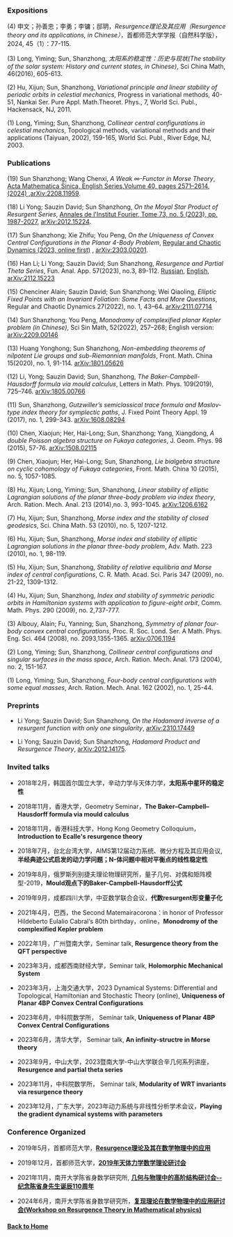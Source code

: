 ### Expositions

(4) 申文；孙善忠；李勇；李镛；邸玥，_Resurgence理论及其应用（Resurgence theory and its applications, in Chinese）_，首都师范大学学报（自然科学版），2024, 45（1）：77-115.

(3) Long, Yiming; Sun, Shanzhong, _太阳系的稳定性：历史与现状(The stability of the solar system: History and current states, in Chinese)_, Sci China Math, 46(2016), 605-613. 

(2) Hu, Xijun; Sun, Shanzhong, _Variational principle and linear stability of periodic orbits in celestial mechanics_, Progress in variational methods, 40-51, Nankai Ser. Pure Appl. Math.Theoret. Phys., 7, World Sci. Publ., Hackensack, NJ, 2011. 

(1) Long, Yiming; Sun, Shanzhong, _Collinear central configurations in celestial mechanics_, Topological methods, variational methods and their applications (Taiyuan, 2002), 159-165, World Sci. Publ., River Edge, NJ, 2003. 



### Publications
(19) Sun Shanzhong; Wang Chenxi, _A Weak ∞-Functor in Morse Theory_,  [Acta Mathematica Sinica, English Series,Volume 40, pages 2571–2614, (2024) ](https://link.springer.com/article/10.1007/s10114-024-2523-5?utm_source=rct_congratemailt&utm_medium=email&utm_campaign=nonoa_20241125&utm_content=10.1007%2Fs10114-024-2523-5),[arXiv:2208.11959](https://arxiv.org/abs/2208.11959).

(18) Li Yong; Sauzin David; Sun Shanzhong, _On the Moyal Star Product of Resurgent Series_, [Annales de l'Institut Fourier, Tome 73, no. 5 (2023), pp. 1987-2027](https://aif.centre-mersenne.org/articles/10.5802/aif.3565/), [arXiv:2012.15224](https://arxiv.org/abs/2012.15224).

(17) Sun Shanzhong; Xie Zhifu; You Peng, _On the Uniqueness of Convex Central Configurations in the Planar 4-Body Problem_, [Regular and Chaotic Dynamics (2023, online first)](https://link.springer.com/article/10.1134/S1560354723520076) , [arXiv:2303.00201](https://arxiv.org/abs/2303.00201).

(16) Han Li; Li Yong; Sauzin David; Sun Shanzhong, _Resurgence and Partial Theta Series_, Fun. Anal. App.  57(2023), no.3, 89-112. [Russian](https://www.mathnet.ru/php/archive.phtml?wshow=paper&jrnid=faa&paperid=4031&option_lang=rus), [English](https://link.springer.com/article/10.1134/S001626632303005X),  [arXiv:2112.15223](https://arxiv.org/abs/2112.15223)

(15) Chenciner Alain; Sauzin David; Sun Shanzhong; Wei Qiaoling, _Elliptic Fixed Points with an Invariant Foliation: Some Facts and More Questions_, Regular and Chaotic Dynamics 27(2022), no. 1, 43–64. [arXiv:2111.07714](https://arxiv.org/abs/2111.07714)

(14) Sun Shanzhong; You Peng, _Monodromy of complexified planar Kepler problem (in Chinese)_, Sci Sin Math, 52(2022), 257–268; English version: [arXiv:2209.00146](https://arxiv.org/abs/2209.00146)

(13) Huang Yonghong; Sun Shanzhong, _Non-embedding theorems of nilpotent Lie groups and sub-Riemannian manifolds_, Front. Math. China 15(2020), no. 1, 91-114. [arXiv:1801.05626](https://arxiv.org/abs/1801.05626)

(12) Li, Yong; Sauzin David; Sun, Shanzhong, _The Baker-Campbell-Hausdorff formula via mould calculus_, Letters in Math. Phys. 109(2019), 725–746. [arXiv:1805.00766](https://arxiv.org/abs/1805.00766)

(11) Sun, Shanzhong, _Gutzwiller’s semiclassical trace formula and Maslov-type index theory for symplectic paths_, J. Fixed Point Theory Appl. 19 (2017), no. 1, 299-343. [arXiv:1608.08294](https://arxiv.org/abs/1608.08294)

(10) Chen, Xiaojun; Her, Hai-Long; Sun, Shanzhong; Yang, Xiangdong, _A double Poisson algebra structure on Fukaya categories_, J. Geom. Phys. 98 (2015), 57-76. [arXiv:1508.02115](https://arxiv.org/abs/1508.02115)

(9) Chen, Xiaojun; Her, Hai-Long; Sun, Shanzhong, _Lie bialgebra structure on cyclic cohomology of Fukaya categories_, Front. Math. China 10 (2015), no. 5, 1057-1085. 

(8) Hu, Xijun; Long, Yiming; Sun, Shanzhong, _Linear stability of elliptic Lagrangian solutions of the planar three-body problem via index theory_, Arch. Ration. Mech. Anal. 213 (2014),no. 3, 993-1045. [arXiv:1206.6162](https://arxiv.org/abs/1206.6162)

(7) Hu, Xijun; Sun, Shanzhong, _Morse index and the stability of closed geodesics_, Sci. China Math. 53 (2010), no. 5, 1207-1212. 

(6) Hu, Xijun; Sun, Shanzhong, _Morse index and stability of elliptic Lagrangian solutions in the planar three-body problem_, Adv. Math. 223 (2010), no. 1, 98-119. 

(5) Hu, Xijun; Sun, Shanzhong, _Stability of relative equilibria and Morse index of central configurations_, C. R. Math. Acad. Sci. Paris 347 (2009), no. 21-22, 1309-1312. 

(4) Hu, Xijun; Sun, Shanzhong, _Index and stability of symmetric periodic orbits in Hamiltonian systems with application to figure-eight orbit_, Comm. Math. Phys. 290 (2009), no. 2,737-777. 

(3) Albouy, Alain; Fu, Yanning; Sun, Shanzhong, _Symmetry of planar four-body convex central configurations_, Proc. R. Soc. Lond. Ser. A Math. Phys. Eng. Sci. 464 (2008), no. 2093,1355-1365. [arXiv:0706.1194](https://arxiv.org/abs/0706.1194)

(2) Long, Yiming; Sun, Shanzhong, _Collinear central configurations and singular surfaces in the mass space_, Arch. Ration. Mech. Anal. 173 (2004), no. 2, 151-167. 

(1) Long, Yiming; Sun, Shanzhong, _Four-body central configurations with some equal masses_, Arch. Ration. Mech. Anal. 162 (2002), no. 1, 25-44. 


### Preprints

* Li Yong; Sauzin David; Sun Shanzhong, _On the Hadamard inverse of a resurgent function with only one singularity_, [arXiv:2310.17449](https://arxiv.org/abs/2310.17449)  

* Li Yong; Sauzin David; Sun Shanzhong,  _Hadamard Product and Resurgence Theory_,  [arXiv:2012.14175](https://arxiv.org/abs/2012.14175).



### Invited talks

* 2018年2月，韩国首尔国立大学，辛动力学与天体力学，**太阳系中星环的稳定性**

* 2018年11月，香港大学，Geometry Seminar，**The Baker–Campbell–Hausdorff formula via mould calculus**

* 2018年11月，香港科技大学，Hong Kong Geometry Colloquium，**Introduction to Ecalle's resurgence theory**

* 2018年7月，台北台湾大学，AIMS第12届动力系统、微分方程及其应用会议, **半经典迹公式启发的动力学问题；N-体问题中相对平衡点的线性稳定性**

* 2019年8月，俄罗斯列别捷夫理论物理研究所，量子几何、对偶和矩阵模型-2019，**Mould观点下的Baker-Campbell-Hausdorff公式**

* 2019年9月，成都四川大学，中亚数学联合会议，**代数resurgent形变量子化**

* 2021年4月，巴西，the Second Matemairacorona：in honor of Professor Hildeberto Eulalio Cabral‘s 80th birthday，online，**Monodromy of the complexified Kepler problem**

* 2022年1月，广州暨南大学，Seminar talk, **Resurgence theory from the QFT perspective** 

* 2023年3月，成都西南财经大学，Seminar talk, **Holomorphic Mechanical System**

* 2023年3月，上海交通大学，2023 Dynamical Systems: Differential and Topological, Hamiltonian and Stochastic Theory (online), **Uniqueness of Planar 4BP Convex Central Configurations**

* 2023年6月，中科院数学所， Seminar talk, **Uniqueness of Planar 4BP Convex Central Configurations**

* 2023年6月，清华大学， Seminar talk, **An infinity-structre in Morse theory**

* 2023年9月，中山大学，2023暨南大学-中山大学联合辛几何系列讲座，**Resurgence and partial theta series**

* 2023年11月，中科院数学所， Seminar talk, **Modularity of WRT invariants via resurgence theory**

* 2023年12月，广东大学，2023年动力系统与非线性分析学术会议，**Playing the gradient dynamical systems with parameters**


### Conference Organized

* 2019年5月，首都师范大学，[**Resurgence理论及其在数学物理中的应用**](https://math.cnu.edu.cn/xsbg/150330.htm)

* 2019年12月，首都师范大学，[**2019年天体力学数学理论研讨会**](https://math.cnu.edu.cn/xzhd1/169168.htm)

* 2021年11月，南开大学陈省身数学研究所, [**几何与物理中的高阶结构研讨会--纪念陈省身先生诞辰110周年**](http://www.cim.nankai.edu.cn/2019/1030/c7185a243489/page.htm)

* 2024年6月，南开大学陈省身数学研究所，[**复现理论在数学物理中的应用研讨会(Workshop on Resurgence Theory in Mathematical physics)**](http://www.cim.nankai.edu.cn/2024/0506/c7185a541554/page.htm)
  


#### [Back to Home](https://shanzhong-sun.github.io/ShanzhongSUN/)
